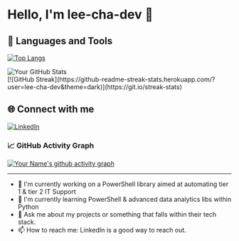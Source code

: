 # Hello, I'm lee-cha-dev 👋

## 🔧 Languages and Tools

[![Top Langs](https://github-readme-stats.vercel.app/api/top-langs/?username=lee-cha-dev&layout=compact&theme=dark&hide_border=true&langs_count=8)](https://github.com/anuraghazra/github-readme-stats)

<img src="https://github-readme-stats.vercel.app/api?username=lee-cha-dev&show_icons=true&theme=dark&hide_border=true" alt="Your GitHub Stats" />

<br>
[![GitHub Streak](https://github-readme-streak-stats.herokuapp.com/?user=lee-cha-dev&theme=dark)](https://git.io/streak-stats)

## 🌐 Connect with me
[![LinkedIn](https://img.shields.io/badge/LinkedIn-0077B5?style=for-the-badge&logo=linkedin&logoColor=white)](https://linkedin.com/in/lee-charles-98324910b)

### 📈 GitHub Activity Graph
[![Your Name's github activity graph](https://github-readme-activity-graph.vercel.app/graph?username=lee-cha-dev&theme=github-dark)](https://github.com/ashutosh00710/github-readme-activity-graph)

---

- 🔭 I'm currently working on a PowerShell library aimed at automating tier 1 & tier 2 IT Support
- 🌱 I'm currently learning PowerShell & advanced data analytics libs within Python
- 💬 Ask me about my projects or something that falls within their tech stack.
- 📫 How to reach me: LinkedIn is a good way to reach out.
